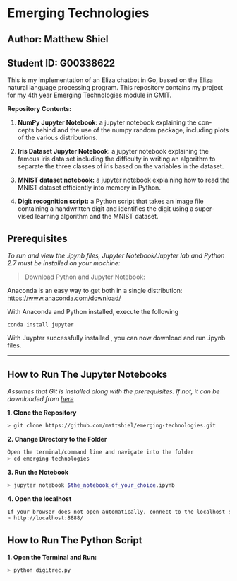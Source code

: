 # Emerging Technologies

## Author: Matthew Shiel 

## Student ID: G00338622

This is my implementation of an Eliza chatbot in Go, based on the Eliza natural language processing program. This repository contains my project for my 4th year Emerging Technologies module in GMIT.

**Repository Contents:**

1. **NumPy Jupyter Notebook:** a jupyter notebook explaining the con- cepts behind and the use of the numpy random package, including plots of the various distributions.

2. **Iris Dataset Jupyter Notebook:** a jupyter notebook explaining the famous iris data set including the difficulty in writing an algorithm to separate the three classes of iris based on the variables in the dataset.

3. **MNIST dataset notebook:** a jupyter notebook explaining how to read the MNIST dataset efficiently into memory in Python.

4. **Digit recognition script:** a Python script that takes an image file containing a handwritten digit and identifies the digit using a super- vised learning algorithm and the MNIST dataset.

## Prerequisites 

*To run and view the .ipynb files, Jupyter Notebook/Jupyter lab and Python 2.7 must be installed on your machine:*

> Download Python and Jupyter Notebook:

Anaconda is an easy way to get both in a single distribution:
https://www.anaconda.com/download/

With Anaconda and Python installed, execute the following

    conda install jupyter 


With Juypter successfully installed , you can now download and run .ipynb files.

- - -

## How to Run The Jupyter Notebooks

*Assumes that Git is installed along with the prerequisites.*
*If not, it can be downloaded from [here](https://git-scm.com/downloads)*

**1. Clone the Repository**
```bash
> git clone https://github.com/mattshiel/emerging-technologies.git
```

**2. Change Directory to the Folder**

```bash
Open the terminal/command line and navigate into the folder 
> cd emerging-technologies
```

**3. Run the Notebook**

```bash
> jupyter notebook $the_notebook_of_your_choice.ipynb
```

**4. Open the localhost**
```bash
If your browser does not open automatically, connect to the localhost specified in your terminal:
> http://localhost:8888/
```

## How to Run The Python Script

**1. Open the Terminal and Run:**
```bash
> python digitrec.py
```
